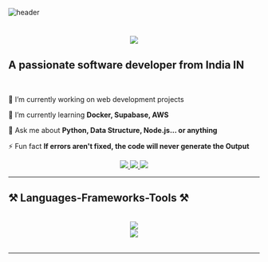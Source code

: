![header](https://github.com/karanOnGit/karanOnGit/assets/147686366/b6467bcf-f634-4137-9a24-0f8fe3948029)

<h1 align="center">
    <img src="https://readme-typing-svg.herokuapp.com/?font=Righteous&size=35&center=true&vCenter=true&width=500&height=70&duration=4000&lines=Hi+There!+👋;+I'm+Karan+Bhardwaj!;" />
</h1>

**<h2 align="left">A passionate software developer from India IN</h2>**

<br/>

<div align="left">
 
 🔭 I’m currently working on web development projects
 
 🌱 I’m currently learning **Docker, Supabase, AWS**

💬 Ask me about **Python, Data Structure, Node.js... or anything**

⚡ Fun fact **If errors aren't fixed, the code will never generate the Output**

 </div>
 
<div align="center"> 
  <a href="mailto:karanbhardwaj1107@gmail.com">
    <img src="https://img.shields.io/badge/Gmail-333333?style=for-the-badge&logo=gmail&logoColor=red" />
  </a>
  <a href="https://www.linkedin.com/in/karan-bhardwaj-849296227/" target="_blank">
    <img src="https://img.shields.io/badge/LinkedIn-0077B5?style=for-the-badge&logo=linkedin&logoColor=white" target="_blank" />
  </a>
  <a href="https://karanongit.github.io/portfolio/" target="_blank">
     <img src="https://img.shields.io/badge/Portfolio-FF5722?style=for-the-badge&logo=todoist&logoColor=white" target="_blank" /> <!-- sqlite, safari, google-chrome are other good icon options -->
  </a>
</div>

 <hr/>
 
<h2 align="left">⚒️ Languages-Frameworks-Tools ⚒️</h2>
<br/>
<div align="center">
    <img src="https://skillicons.dev/icons?i=html,css,vscode,github,figma,tailwind,git" /><br>
    <img src="https://skillicons.dev/icons?i=cpp,python,django,mongodb,express,react,nodejs,supabase" /><br>
</div>

<br/>
<hr/>

<br/>
